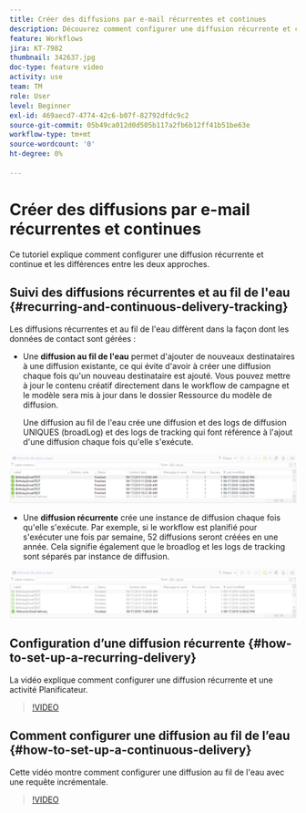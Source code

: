```yaml
---
title: Créer des diffusions par e-mail récurrentes et continues
description: Découvrez comment configurer une diffusion récurrente et continue et comprendre les différences entre les deux approches.
feature: Workflows
jira: KT-7982
thumbnail: 342637.jpg
doc-type: feature video
activity: use
team: TM
role: User
level: Beginner
exl-id: 469aecd7-4774-42c6-b07f-82792dfdc9c2
source-git-commit: 05b49ca012d0d505b117a2fb6b12ff41b51be63e
workflow-type: tm+mt
source-wordcount: '0'
ht-degree: 0%

---
```


# Créer des diffusions par e-mail récurrentes et continues

Ce tutoriel explique comment configurer une diffusion récurrente et continue et les différences entre les deux approches.

## Suivi des diffusions récurrentes et au fil de l&#39;eau {#recurring-and-continuous-delivery-tracking}

Les diffusions récurrentes et au fil de l&#39;eau diffèrent dans la façon dont les données de contact sont gérées :

* Une **diffusion au fil de l&#39;eau** permet d&#39;ajouter de nouveaux destinataires à une diffusion existante, ce qui évite d&#39;avoir à créer une diffusion chaque fois qu&#39;un nouveau destinataire est ajouté. Vous pouvez mettre à jour le contenu créatif directement dans le workflow de campagne et le modèle sera mis à jour dans le dossier Ressource du modèle de diffusion.

  Une diffusion au fil de l&#39;eau crée une diffusion et des logs de diffusion UNIQUES (broadLog) et des logs de tracking qui font référence à l&#39;ajout d&#39;une diffusion chaque fois qu&#39;elle s&#39;exécute.

![Diffusion au fil de l&#39;eau](/help/assets/delivery_continuous.jpg)

* Une **diffusion récurrente** crée une instance de diffusion chaque fois qu&#39;elle s&#39;exécute. Par exemple, si le workflow est planifié pour s&#39;exécuter une fois par semaine, 52 diffusions seront créées en une année. Cela signifie également que le broadlog et les logs de tracking sont séparés par instance de diffusion.

![Diffusion récurrente](/help/assets/delivery_recurring.jpg)

## Configuration d’une diffusion récurrente {#how-to-set-up-a-recurring-delivery}

La vidéo explique comment configurer une diffusion récurrente et une activité Planificateur.

>[!VIDEO](https://video.tv.adobe.com/v/342638?quality=12&learn=on)

## Comment configurer une diffusion au fil de l’eau {#how-to-set-up-a-continuous-delivery}

Cette vidéo montre comment configurer une diffusion au fil de l&#39;eau avec une requête incrémentale.

>[!VIDEO](https://video.tv.adobe.com/v/342637?quality=12&learn=on)
